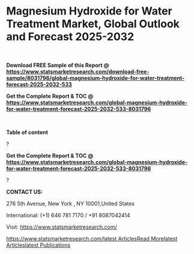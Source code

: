 <h1>Magnesium Hydroxide for Water Treatment Market, Global Outlook and Forecast 2025-2032</h1><br/><p><strong>Download FREE Sample of this Report @ <a href="https://www.statsmarketresearch.com/download-free-sample/8031796/global-magnesium-hydroxide-for-water-treatment-forecast-2025-2032-533">https://www.statsmarketresearch.com/download-free-sample/8031796/global-magnesium-hydroxide-for-water-treatment-forecast-2025-2032-533</a></strong></p>
 
 
 
 <div><b>Get the Complete Report & TOC @ <a href="https://www.statsmarketresearch.com/global-magnesium-hydroxide-for-water-treatment-forecast-2025-2032-533-8031796">https://www.statsmarketresearch.com/global-magnesium-hydroxide-for-water-treatment-forecast-2025-2032-533-8031796</a></b></div>
 
 
 
 <p><br />
 
 <b>Table of content</b></p>
 
 
 
 <p>? </p>
 
 
 
 <div><b>Get the Complete Report & TOC @ <a href="https://www.statsmarketresearch.com/global-magnesium-hydroxide-for-water-treatment-forecast-2025-2032-533-8031796">https://www.statsmarketresearch.com/global-magnesium-hydroxide-for-water-treatment-forecast-2025-2032-533-8031796</a></b></div>
 
 
 
 <p>? </p>
 
 
 
 <p><b>CONTACT US:</b><br />
 
 276 5th Avenue, New York , NY 10001,United States<br />
 
 International: (+1) 646 781 7170 / +91 8087042414<br />
 
 Visit: <a href="https://www.statsmarketresearch.com/">https://www.statsmarketresearch.com/</a><br />
 
 <a href="https://gyeongbokgung.com">https://www.statsmarketresearch.com/</a><a href="https://hallyeomaritime.com">latest Articles</a><a href="https://jingwansa.com">Read More</a><a href="https://nguoiviet.jp/">latest Articles</a><a href="https://www.intelmarketresearch.com/">latest Publications</a></p>